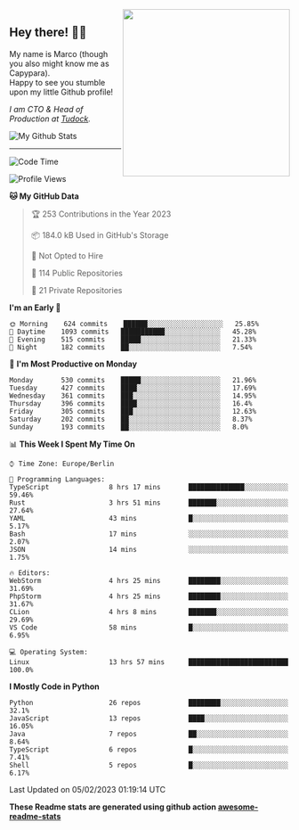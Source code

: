 <img src="https://capypara.de/para_logo.png?a=13" align="right" width="300">

## Hey there! 👋🙃
My name is Marco (though you also might know me as Capypara).  
Happy to see you stumble upon my little Github profile!

*I am CTO & Head of Production at <a href="http://tudock.de">Tudock</a>.*


![My Github Stats](https://github-readme-stats.vercel.app/api?username=theCapypara&show_icons=true&title_color=8ea106&text_color=ffffff&icon_color=8ea106&bg_color=2F343F&hide_border=1)

---
<!--START_SECTION:waka-->
![Code Time](http://img.shields.io/badge/Code%20Time-2%2C102%20hrs%2028%20mins-blue)

![Profile Views](http://img.shields.io/badge/Profile%20Views-4-blue)

**🐱 My GitHub Data** 

> 🏆 253 Contributions in the Year 2023
 > 
> 📦 184.0 kB Used in GitHub's Storage 
 > 
> 🚫 Not Opted to Hire
 > 
> 📜 114 Public Repositories 
 > 
> 🔑 21 Private Repositories  
 > 
**I'm an Early 🐤** 

```text
🌞 Morning    624 commits    ██████░░░░░░░░░░░░░░░░░░░   25.85% 
🌆 Daytime    1093 commits   ███████████░░░░░░░░░░░░░░   45.28% 
🌃 Evening    515 commits    █████░░░░░░░░░░░░░░░░░░░░   21.33% 
🌙 Night      182 commits    ██░░░░░░░░░░░░░░░░░░░░░░░   7.54%

```
📅 **I'm Most Productive on Monday** 

```text
Monday       530 commits    █████░░░░░░░░░░░░░░░░░░░░   21.96% 
Tuesday      427 commits    ████░░░░░░░░░░░░░░░░░░░░░   17.69% 
Wednesday    361 commits    ███░░░░░░░░░░░░░░░░░░░░░░   14.95% 
Thursday     396 commits    ████░░░░░░░░░░░░░░░░░░░░░   16.4% 
Friday       305 commits    ███░░░░░░░░░░░░░░░░░░░░░░   12.63% 
Saturday     202 commits    ██░░░░░░░░░░░░░░░░░░░░░░░   8.37% 
Sunday       193 commits    ██░░░░░░░░░░░░░░░░░░░░░░░   8.0%

```


📊 **This Week I Spent My Time On** 

```text
⌚︎ Time Zone: Europe/Berlin

💬 Programming Languages: 
TypeScript               8 hrs 17 mins       ██████████████░░░░░░░░░░░   59.46% 
Rust                     3 hrs 51 mins       ███████░░░░░░░░░░░░░░░░░░   27.64% 
YAML                     43 mins             █░░░░░░░░░░░░░░░░░░░░░░░░   5.17% 
Bash                     17 mins             ░░░░░░░░░░░░░░░░░░░░░░░░░   2.07% 
JSON                     14 mins             ░░░░░░░░░░░░░░░░░░░░░░░░░   1.75%

🔥 Editors: 
WebStorm                 4 hrs 25 mins       ████████░░░░░░░░░░░░░░░░░   31.69% 
PhpStorm                 4 hrs 25 mins       ████████░░░░░░░░░░░░░░░░░   31.67% 
CLion                    4 hrs 8 mins        ███████░░░░░░░░░░░░░░░░░░   29.69% 
VS Code                  58 mins             █░░░░░░░░░░░░░░░░░░░░░░░░   6.95%

💻 Operating System: 
Linux                    13 hrs 57 mins      █████████████████████████   100.0%

```

**I Mostly Code in Python** 

```text
Python                   26 repos            ████████░░░░░░░░░░░░░░░░░   32.1% 
JavaScript               13 repos            ████░░░░░░░░░░░░░░░░░░░░░   16.05% 
Java                     7 repos             ██░░░░░░░░░░░░░░░░░░░░░░░   8.64% 
TypeScript               6 repos             █░░░░░░░░░░░░░░░░░░░░░░░░   7.41% 
Shell                    5 repos             █░░░░░░░░░░░░░░░░░░░░░░░░   6.17%

```



 Last Updated on 05/02/2023 01:19:14 UTC
<!--END_SECTION:waka-->

**These Readme stats are generated using github action [awesome-readme-stats](https://github.com/anmol098/waka-readme-stats)**
